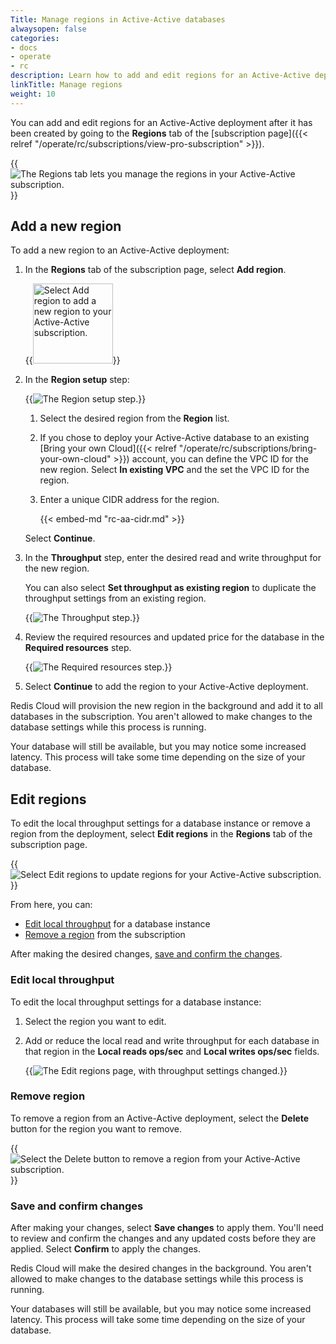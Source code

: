 ```yaml
---
Title: Manage regions in Active-Active databases
alwaysopen: false
categories:
- docs
- operate
- rc
description: Learn how to add and edit regions for an Active-Active deployment.
linkTitle: Manage regions
weight: 10
---
```


You can add and edit regions for an Active-Active deployment after it has been created by going to the **Regions** tab of the [subscription page]({{< relref "/operate/rc/subscriptions/view-pro-subscription" >}}). 

{{<image filename="images/rc/subscription-details-regions-tab.png" alt="The Regions tab lets you manage the regions in your Active-Active subscription." >}}

## Add a new region

To add a new region to an Active-Active deployment:

1. In the **Regions** tab of the subscription page, select **Add region**.

    {{<image filename="images/rc/subscription-details-regions-tab-add.png" width="128px" alt="Select Add region to add a new region to your Active-Active subscription." >}}

1. In the **Region setup** step:

    {{<image filename="images/rc/subscription-add-region-setup.png" alt="The Region setup step." >}}

    1. Select the desired region from the **Region** list.

    1. If you chose to deploy your Active-Active database to an existing [Bring your own Cloud]({{< relref "/operate/rc/subscriptions/bring-your-own-cloud" >}}) account, you can define the VPC ID for the new region. Select **In existing VPC** and the set the VPC ID for the region.

    1. Enter a unique CIDR address for the region.  
    
        {{< embed-md "rc-aa-cidr.md" >}}

    Select **Continue**.

1. In the **Throughput** step, enter the desired read and write throughput for the new region.

    You can also select **Set throughput as existing region** to duplicate the throughput settings from an existing region.

    {{<image filename="images/rc/subscription-add-region-throughput.png" alt="The Throughput step." >}}

1. Review the required resources and updated price for the database in the **Required resources** step. 

    {{<image filename="images/rc/subscription-add-region-required-resources.png" alt="The Required resources step." >}}

1. Select **Continue** to add the region to your Active-Active deployment.

Redis Cloud will provision the new region in the background and add it to all databases in the subscription. You aren't allowed to make changes to the database settings while this process is running. 

Your database will still be available, but you may notice some increased latency. This process will take some time depending on the size of your database.

## Edit regions

To edit the local throughput settings for a database instance or remove a region from the deployment, select **Edit regions** in the **Regions** tab of the subscription page.

{{<image filename="images/rc/subscription-details-regions-tab-edit.png" alt="Select Edit regions to update regions for your Active-Active subscription." >}}

From here, you can:

- [Edit local throughput](#edit-local-throughput) for a database instance
- [Remove a region](#remove-region) from the subscription

After making the desired changes, [save and confirm the changes](#save-and-confirm-changes).

### Edit local throughput

To edit the local throughput settings for a database instance:

1. Select the region you want to edit. 

1. Add or reduce the local read and write throughput for each database in that region in the **Local reads ops/sec** and **Local writes ops/sec** fields.

    {{<image filename="images/rc/subscription-edit-region-throughput.png" alt="The Edit regions page, with throughput settings changed." >}}

### Remove region

To remove a region from an Active-Active deployment, select the **Delete** button for the region you want to remove.

{{<image filename="images/rc/subscription-edit-region-delete.png" alt="Select the Delete button to remove a region from your Active-Active subscription." >}}

### Save and confirm changes

After making your changes, select **Save changes** to apply them. You'll need to review and confirm the changes and any updated costs before they are applied. Select **Confirm** to apply the changes. 

Redis Cloud will make the desired changes in the background. You aren't allowed to make changes to the database settings while this process is running. 

Your databases will still be available, but you may notice some increased latency. This process will take some time depending on the size of your database.

